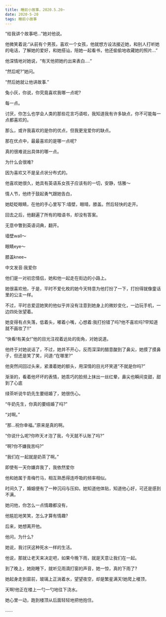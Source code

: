 ```yaml
---
title: 睡前小故事，2020.5.20~
date: 2020-5-20
tags: 睡前小故事
---
```


“给我讲个故事吧…”她对他说。

他微笑着说:“从前有个男孩，喜欢一个女孩，他就想方设法接近她，和别人打听她的电话，了解她的爱好，和她搭讪，陪她一起看书，他还偷偷地收藏她的照片…”<!-- more -->

他深情地对她说，“有天他把她约出来表白....“

“然后呢?”她问。

“然后她就让他讲故事.”



兔小灰，你说，你究竟喜欢我哪一点呢?

每一点。

讨厌，你怎么也学会人类的那些花言巧语啦，我知道我有许多缺点，你不可能每一点都喜欢的。

那么，或许我喜欢的是你的优点，但我更宠爱你的缺点。

那在优点中，最最喜欢的是哪一点呢?

真的很难说出具体的哪一点。

为什么会很难?

因为喜欢又不是呈点状分布式的。



他喜欢她很久，她具有英语系女孩子应该有的一切，安静，恬雅～

情人节，他终于鼓起勇气跟她告白，

她眨眨眼睛，在他的手心里写下:墙壁，眼晴，膝盖。然后轻快的走开。

回去之后，他翻遍了所有的暗语书，却没有答案。

无意中瞥到英语词典，翻开。

墙壁wall～

眼睛eye～

膝盖knee~

中文发音:我爱你



他们是一对初恋情侣，她和他一起走在街边的小路上。

她很喜欢他，于是，平时不爱化枚的她今天特意为他打扮了一下，打扮得就像童话里的公主一样。

不过，平时总爱逗她笑的他似乎并没有注意到她身上的微妙变化，一边玩手机，一边四处张望着。

她变得有点失落，低着头，嘟着小嘴，心想着:我打扮错了吗?他不喜欢吗?早知道就不画妆了!!“

“快看!有美女!”他的目光注视着远处的街角，对她说道。

他终于对她说话了，不过，她并不开心，反而深深的醋意酸到了鼻尖，她摸了摸鼻子，但还是笑了笑，问道:“在哪里?”

他突然间回过头来，紧湊着她的额头，用深情的目光坏笑道“不就是你吗?”

渐渐的，看着他坏坏的表情，她乖巧的脸频上抹出一丝红晕，鼻尖也瞬间变甜，甜到了心底




绿茶听说牛奶先生要结婚了，她很伤心。

“牛奶先生，你真的要结婚了吗?”

“对啊。”

“那...祝你幸福。”原来是真的啊。

“你说什么呢?你昨天オ泡了我，今天就不认账了吗?”

“啊?你不嫌我苦吗?”

“我们在一起就是奶茶了啊。”


即使有一天你嫌弃我了，我依然爱你

他和她属于青梅竹马，相互熟悉得连呼吸的频率相似。

时间久了，婚姻便有了一种沉闷与压抑。她知道他体贴，知道他心好，可还是感到不满，

她问他，你怎么一点情趣都没有，

他尴尬地笑笑，怎么才算有情趣?

后来，她想离开他。

他问，为什么?

她说，我讨厌这种死水一样的生活。

他说，那就让老天来决定吧，如果今晚下雨，就是天意让我们在一起。

到了晚上，她刚睡下，就听见雨滴打窗的声音，她一惊，真的下雨了?

她起身走到窗前，玻璃上正淌着水，望望夜空，却是繁星满天!她爬上楼顶，

天啊!他正在楼上一勺一勺地往下浇水。

她心里一动，跑到楼顶从后面轻轻地把他抱住。

......